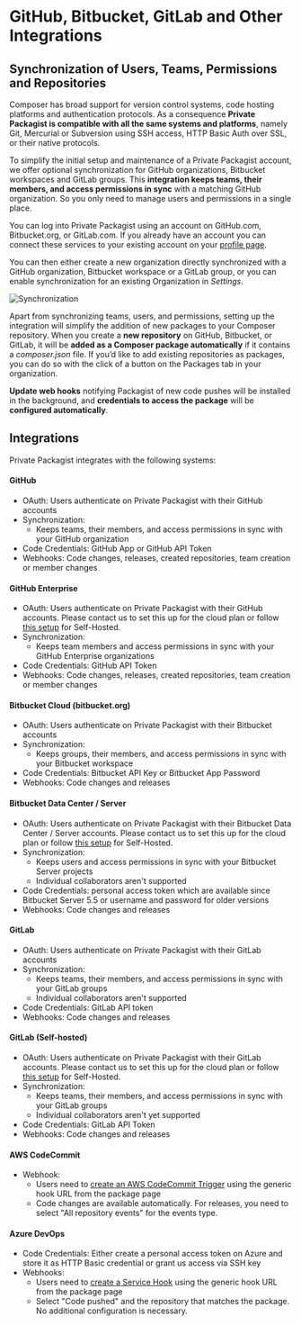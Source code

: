 # GitHub, Bitbucket, GitLab and Other Integrations
## Synchronization of Users, Teams, Permissions and Repositories

Composer has broad support for version control systems, code hosting platforms and authentication protocols. As a consequence **Private Packagist is compatible with all the same systems and platforms**, namely Git, Mercurial or Subversion using SSH access, HTTP Basic Auth over SSL, or their native protocols.

To simplify the initial setup and maintenance of a Private Packagist account, we offer optional synchronization for GitHub organizations, Bitbucket workspaces and GitLab groups. This **integration keeps teams, their members, and access permissions in sync** with a matching GitHub organization. So you only need to manage users and permissions in a single place.

You can log into Private Packagist using an account on GitHub.com, Bitbucket.org, or GitLab.com. If you already have an account you can connect these services to your existing account on your [profile page](https://packagist.com/profile).

You can then either create a new organization directly synchronized with a GitHub organization, Bitbucket workspace or a GitLab group, or you can enable synchronization for an existing Organization in _Settings_.

![Synchronization](/Resources/public/img/docs/features/Sync-20170306.png)

Apart from synchronizing teams, users, and permissions, setting up the integration will simplify the addition of new packages to your Composer repository. When you create a **new repository** on GitHub, Bitbucket, or GitLab, it will be **added as a Composer package automatically** if it contains a _composer.json_ file. If you’d like to add existing repositories as packages, you can do so with the click of a button on the Packages tab in your organization.

**Update web hooks** notifying Packagist of new code pushes will be installed in the background, and **credentials to access the package** will be **configured automatically**.

## Integrations

Private Packagist integrates with the following systems:

#### GitHub
* OAuth: Users authenticate on Private Packagist with their GitHub accounts
* Synchronization:
    * Keeps teams, their members, and access permissions in sync with your GitHub organization
* Code Credentials: GitHub App or GitHub API Token
* Webhooks: Code changes, releases, created repositories, team creation or member changes

#### GitHub Enterprise
* OAuth: Users authenticate on Private Packagist with their GitHub accounts. Please contact us to set this up for the cloud plan or follow [this setup](../docs/self-hosted/github-integration-setup.md) for Self-Hosted.
* Synchronization:
    * Keeps team members and access permissions in sync with your GitHub Enterprise organizations
* Code Credentials: GitHub API Token
* Webhooks: Code changes, releases, created repositories, team creation or member changes

#### Bitbucket Cloud (bitbucket.org)
* OAuth: Users authenticate on Private Packagist with their Bitbucket accounts
* Synchronization:
    * Keeps groups, their members, and access permissions in sync with your Bitbucket workspace
* Code Credentials: Bitbucket API Key or Bitbucket App Password
* Webhooks: Code changes and releases

#### Bitbucket Data Center / Server
* OAuth: Users authenticate on Private Packagist with their Bitbucket Data Center / Server accounts. Please contact us to set this up for the cloud plan or follow [this setup](../docs/self-hosted/bitbucket-server-integration-setup.md) for Self-Hosted.
* Synchronization:
    * Keeps users and access permissions in sync with your Bitbucket Server projects
    * Individual collaborators aren't supported
* Code Credentials: personal access token which are available since Bitbucket Server 5.5 or username and password for older versions
* Webhooks: Code changes and releases

#### GitLab
* OAuth: Users authenticate on Private Packagist with their GitLab accounts
* Synchronization:
    * Keeps teams, their members, and access permissions in sync with your GitLab groups
    * Individual collaborators aren't supported
* Code Credentials: GitLab API token
* Webhooks: Code changes and releases

#### GitLab (Self-hosted)
* OAuth: Users authenticate on Private Packagist with their GitLab accounts. Please contact us to set this up for the cloud plan or follow [this setup](../docs/self-hosted/gitlab-integration-setup.md) for Self-Hosted.
* Synchronization:
    * Keeps teams, their members, and access permissions in sync with your GitLab groups
    * Individual collaborators aren't yet supported
* Code Credentials: GitLab API Token
* Webhooks: Code changes and releases

#### AWS CodeCommit
* Webhook:
    * Users need to [create an AWS CodeCommit Trigger](https://docs.aws.amazon.com/codecommit/latest/userguide/how-to-notify-sns.html) using the generic hook URL from the package page
    * Code changes are available automatically. For releases, you need to select "All repository events" for the events type.

#### Azure DevOps
* Code Credentials: Either create a personal access token on Azure and store it as HTTP Basic credential or grant us access via SSH key
* Webhooks:
    * Users need to [create a Service Hook](https://docs.microsoft.com/en-us/azure/devops/service-hooks/services/webhooks?view=azure-devops) using the generic hook URL from the package page
    * Select "Code pushed" and the repository that matches the package. No additional configuration is necessary.
